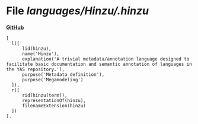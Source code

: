 # File _languages/Hinzu/.hinzu_
**[GitHub](https://github.com/softlang/yas/blob/master/languages/Hinzu/.hinzu)**
```
[
  l([
      lid(hinzu),
      name('Hinzu'),
      explanation('A trivial metadata/annotation language designed to facilitate basic documentation and semantic annotation of languages in the YAS repository.'),
      purpose('Metadata definition'),
      purpose('Megamodeling')
  ]),
  r([
      rid(hinzu(term)),
      representationOf(hinzu),
      filenameExtension(hinzu)
  ])
].
```

